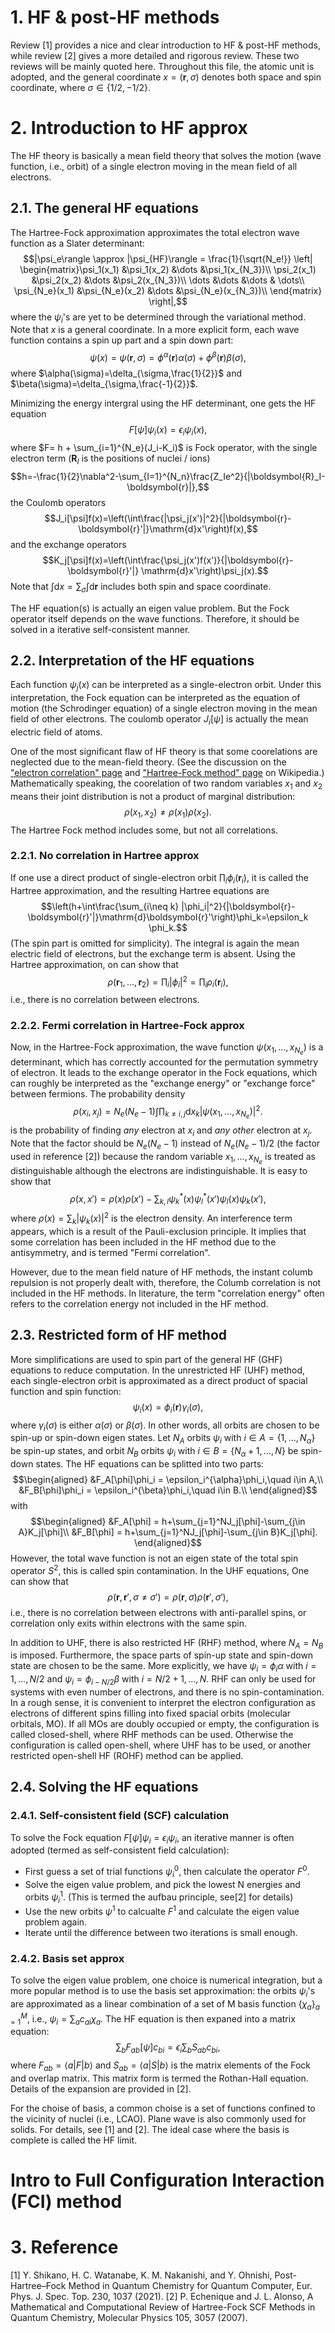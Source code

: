 # 1. HF & post-HF methods
Review [1] provides a nice and clear introduction to HF & post-HF methods, while review [2] gives a more detailed and rigorous review. These two reviews will be mainly quoted here.
Throughout this file, the atomic unit is adopted, and the general coordinate $x=(\boldsymbol{r},\sigma)$ denotes both space and spin coordinate, where $\sigma\in\{1/2,-1/2\}$.

# 2. Introduction to HF approx
The HF theory is basically a mean field theory that solves the motion (wave function, i.e., orbit) of a single electron moving in the mean field of all electrons.
## 2.1. The general HF equations
The Hartree-Fock approximation approximates the total electron wave function as a Slater determinant:
$$|\psi_e\rangle \approx |\psi_{HF}\rangle = \frac{1}{\sqrt{N_e!}} \left| \begin{matrix}\psi_1(x_1) &\psi_1(x_2) &\dots &\psi_1(x_{N_3})\\
\psi_2(x_1) &\psi_2(x_2) &\dots &\psi_2(x_{N_3})\\
\dots &\dots &\dots & \dots\\
\psi_{N_e}(x_1) &\psi_{N_e}(x_2) &\dots &\psi_{N_e}(x_{N_3})\\
\end{matrix} \right|,$$ where the $\psi_{i}$'s are yet to be determined through the variational method. Note that $x$ is a general coordinate. In a more explicit form, each wave function contains a spin up part and a spin down part:
$$\psi(x)=\psi(\boldsymbol{r},\sigma)=\phi^{\alpha}(\boldsymbol{r})\alpha(\sigma) + \phi^{\beta}(\boldsymbol{r})\beta(\sigma),$$ where $\alpha(\sigma)=\delta_{\sigma,\frac{1}{2}}$ and $\beta(\sigma)=\delta_{\sigma,\frac{-1}{2}}$.

Minimizing the energy intergral using the HF determinant, one gets the HF equation
$$F[\psi]\psi_i(x) = \epsilon_i \psi_i(x),$$
where $F= h + \sum_{i=1}^{N_e}(J_i-K_i)$ is Fock operator, with the single electron term ($\boldsymbol{R}_I$ is the positions of nuclei / ions)
$$h=-\frac{1}{2}\nabla^2-\sum_{I=1}^{N_n}\frac{Z_Ie^2}{|\boldsymbol{R}_I-\boldsymbol{r}|},$$ the Coulomb operators
$$J_i[\psi]f(x)=\left(\int\frac{|\psi_j(x')|^2}{|\boldsymbol{r}-\boldsymbol{r}'|}\mathrm{d}x'\right)f(x),$$ and the exchange operators
$$K_j[\psi]f(x)=\left(\int\frac{\psi_j(x')f(x')}{|\boldsymbol{r}-\boldsymbol{r}'|} \mathrm{d}x'\right)\psi_j(x).$$ Note that $\int \mathrm{d}x=\sum_{\sigma} \int \mathrm{d}\boldsymbol{r}$ includes both spin and space coordinate.

The HF equation(s) is actually an eigen value problem. But the Fock operator itself depends on the wave functions. Therefore, it should be solved in a iterative self-consistent manner.

## 2.2. Interpretation of the HF equations

Each function $\psi_j(x)$ can be interpreted as a single-electron orbit. Under this interpretation, the Fock equation can be interpreted as the equation of motion (the Schrodinger equation) of a single electron moving in the mean field of other electrons. The coulomb operator $J_i[\psi]$ is actually the mean electric field of atoms.

One of the most significant flaw of HF theory is that some coorelations are neglected due to the mean-field theory. (See the discussion on the ["electron correlation" page](https://en.wikipedia.org/wiki/Electron_correlation) and ["Hartree-Fock method" page](https://en.wikipedia.org/wiki/Hartree%E2%80%93Fock_method) on Wikipedia.) Mathematically speaking, the coorelation of two random variables $x_1$ and $x_2$ means their joint distribution is not a product of marginal distribution:
$$\rho(x_1,x_2)\neq \rho(x_1)\rho(x_2).$$ The Hartree Fock method includes some, but not all correlations.

### 2.2.1. No correlation in Hartree approx
If one use a direct product of single-electron orbit $\prod_i\phi_i(\boldsymbol{r}_i)$, it is called the Hartree approximation, and the resulting Hartree equations are
$$\left(h+\int\frac{\sum_{i\neq k} |\phi_i|^2}{|\boldsymbol{r}-\boldsymbol{r}'|}\mathrm{d}\boldsymbol{r}'\right)\phi_k=\epsilon_k \phi_k.$$ (The spin part is omitted for simplicity). The integral is again the mean electric field of electrons, but the exchange term is absent. Using the Hartree approximation, on can show that
$$\rho(\boldsymbol{r}_1,\dots,\boldsymbol{r}_2)=\prod_i|\phi_i|^2=\prod_{i}\rho_i(\boldsymbol{r}_i),$$ i.e., there is no correlation between electrons.

### 2.2.2. Fermi correlation in Hartree-Fock approx
Now, in the Hartree-Fock approximation, the wave function $\psi(x_1,\dots,x_{N_e})$ is a determinant, which has correctly accounted for the permutation symmetry of electron. It leads to the exchange operator in the Fock equations, which can roughly be interpreted as the "exchange energy" or "exchange force" between fermions. The probability density
$$\rho(x_i,x_j)=N_e(N_e-1)\int \prod_{k\neq i,j}\mathrm{d}x_k |\psi(x_1,\dots,x_{N_e})|^2.$$ is the probability of finding *any* electron at $x_i$ and *any other* electron at $x_j$. Note that the factor should be $N_e(N_e-1)$ instead of $N_e(N_e-1)/2$ (the factor used in reference [2]) because the random variable $x_1,\dots,x_{N_e}$ is treated as distinguishable although the electrons are indistinguishable. It is easy to show that
$$\rho(x,x')=\rho(x)\rho(x')-\sum_{k,l}\psi_k^*(x)\psi_l^*(x')\psi_l(x)\psi_k(x'),$$ where $\rho(x)=\sum_k|\psi_k(x)|^2$ is the electron density. An interference term appears, which is a result of the Pauli-exclusion principle. It implies that some correlation has been included in the HF method due to the antisymmetry, and is termed "Fermi correlation".

However, due to the mean field nature of HF methods, the instant columb repulsion is not properly dealt with, therefore, the Columb correlation is not included in the HF methods. In literature, the term "correlation energy" often refers to the correlation energy not included in the HF method.

## 2.3. Restricted form of HF method
More simplifications are used to spin part of the general HF (GHF) equations to reduce computation. In the unrestricted HF (UHF) method, each single-electron orbit is approximated as a direct product of spacial function and spin function:
$$\psi_i(x)=\phi_i(\boldsymbol{r})\gamma_i(\sigma),$$ where $\gamma_i(\sigma)$ is either $\alpha(\sigma)$ or $\beta(\sigma)$. In other words, all orbits are chosen to be spin-up or spin-down eigen states. Let $N_A$ orbits $\psi_i$ with $i\in A=\{1,\dots,N_{\alpha}\}$ be spin-up states, and orbit $N_B$ orbits $\psi_i$ with $i \in B=\{N_{\alpha}+1,\dots,N\}$ be spin-down states. The HF equations can be splitted into two parts:
$$\begin{aligned}
&F_A[\phi]\phi_i = \epsilon_i^{\alpha}\phi_i,\quad i\in A,\\
&F_B[\phi]\phi_i = \epsilon_i^{\beta}\phi_i,\quad i\in B.\\
\end{aligned}$$ with 
$$\begin{aligned}
&F_A[\phi] = h+\sum_{j=1}^NJ_j[\phi]-\sum_{j\in A}K_j[\phi]\\
&F_B[\phi] = h+\sum_{j=1}^NJ_j[\phi]-\sum_{j\in B}K_j[\phi].
\end{aligned}$$
However, the total wave function is not an eigen state of the total spin operator $S^2$, this is called spin contamination. In the UHF equations, One can show that
$$\rho(\boldsymbol{r},\boldsymbol{r}',\sigma\neq \sigma')=\rho(\boldsymbol{r},\sigma)\rho(\boldsymbol{r}',\sigma'),$$ i.e., there is no correlation between electrons with anti-parallel spins, or correlation only exits within electrons with the same spin.

In addition to UHF, there is also restricted HF (RHF) method, where $N_A=N_B$ is imposed. Furthermore, the space parts of spin-up state and spin-down state are chosen to be the same. More explicitly, we have $\psi_{i}=\phi_i\alpha$ with $i=1,\dots,N/2$ and $\psi_i=\phi_{i-N/2}\beta$ with $i=N/2+1,\dots,N$.
RHF can only be used for systems with even number of electrons, and there is no spin-contamination. In a rough sense, it is convenient to interpret the electron configuration as electrons of different spins filling into fixed spacial orbits (molecular orbitals, MO). If all MOs are doubly occupied or empty, the configuration is called closed-shell, where RHF methods can be used. Otherwise the configuration is called open-shell, where UHF has to be used, or another restricted open-shell HF (ROHF) method can be applied.

## 2.4. Solving the HF equations
### 2.4.1. Self-consistent field (SCF) calculation
To solve the Fock equation $F[\psi]\psi_i=\epsilon_i \psi_i$, an iterative manner is often adopted (termed as self-consistent field calculation):
- First guess a set of trial functions $\psi_i^0$, then calculate the operator $F^0$.
- Solve the eigen value problem, and pick the lowest N energies and orbits $\psi_i^1$. (This is termed the aufbau principle, see[2] for details)
- Use the new orbits $\psi^1$ to calcualte $F^1$ and calculate the eigen value problem again. 
- Iterate until the difference between two iterations is small enough.

### 2.4.2. Basis set approx
To solve the eigen value problem, one choice is numerical integration, but a more popular method is to use the basis set approximation: the orbits $\psi_i$'s are approximated as a linear combination of a set of M basis function $\{\chi_a\}_{a=1}^M$, i.e., $\psi_i=\sum_a c_{ai}\chi_a$. The HF equation is then expaned into a matrix equation:
$$\sum_b F_{ab}[\psi]c_{bi}=\epsilon_i\sum_bS_{ab}c_{bi},$$ where $F_{ab} = \langle a | F | b\rangle$ and $S_{ab}=\langle a | S | b \rangle$ is the matrix elements of the Fock and overlap matrix. This matrix form is termed the Rothan-Hall equation. Details of the expansion are provided in [2].

For the choise of basis, a common choise is a set of functions confined to the vicinity of nuclei (i.e., LCAO). Plane wave is also commonly used for solids. For details, see [1] and [2]. The ideal case where the basis is complete is called the HF limit.


# Intro to Full Configuration Interaction (FCI) method



# 3. Reference
[1] Y. Shikano, H. C. Watanabe, K. M. Nakanishi, and Y. Ohnishi, Post-Hartree–Fock Method in Quantum Chemistry for Quantum Computer, Eur. Phys. J. Spec. Top. 230, 1037 (2021).
[2] P. Echenique and J. L. Alonso, A Mathematical and Computational Review of Hartree-Fock SCF Methods in Quantum Chemistry, Molecular Physics 105, 3057 (2007).
